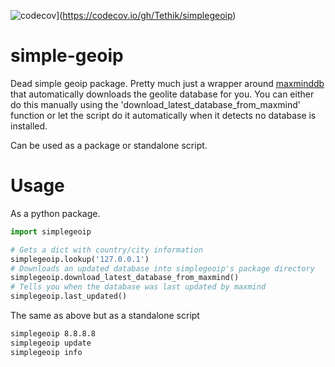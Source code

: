 ![codecov](https://codecov.io/gh/Tethik/simplegeoip/branch/master/graph/badge.svg)](https://codecov.io/gh/Tethik/simplegeoip)

# simple-geoip
Dead simple geoip package. Pretty much just a wrapper around [maxminddb](https://github.com/maxmind/MaxMind-DB-Reader-python/) 
that automatically downloads the geolite database for you. You can either do this manually using the 'download_latest_database_from_maxmind' function 
or let the script do it automatically when it detects no database is installed.

Can be used as a package or standalone script.

# Usage
As a python package.
```python
import simplegeoip

# Gets a dict with country/city information 
simplegeoip.lookup('127.0.0.1')
# Downloads an updated database into simplegeoip's package directory
simplegeoip.download_latest_database_from_maxmind()
# Tells you when the database was last updated by maxmind
simplegeoip.last_updated()
```

The same as above but as a standalone script
```bash
simplegeoip 8.8.8.8
simplegeoip update
simplegeoip info 
```
